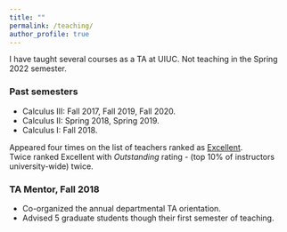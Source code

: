 ```yaml
---
title: ""
permalink: /teaching/
author_profile: true
---
```

I have taught several courses as a TA at UIUC. Not teaching in the Spring 2022 semester.

### Past semesters

* Calculus III: Fall 2017, Fall 2019, Fall 2020.
* Calculus II: Spring 2018, Spring 2019.
* Calculus I: Fall 2018.    


Appeared four times on the list of teachers ranked as <a href="https://citl.illinois.edu/citl-101/measurement-evaluation/teaching-evaluation/teaching-evaluations-(ices)/teachers-ranked-as-excellent" target="_blank"> Excellent</a>.<br> Twice ranked Excellent with _Outstanding_ rating - (top 10% of instructors university-wide) twice.

### TA Mentor, Fall 2018
   * Co-organized the annual departmental TA orientation.
   * Advised 5 graduate students though their first semester of teaching.
